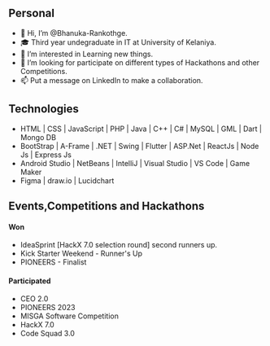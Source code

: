 <h2>Personal</h2>

- 👋 Hi, I’m @Bhanuka-Rankothge.
- 🎓 Third year undegraduate in IT at University of Kelaniya.
- 👀 I’m interested in Learning new things.
- 💞️ I’m looking for participate on different types of Hackathons and other Competitions.
- 📫 Put a message on LinkedIn to make a collaboration.

<h2>Technologies</h2>
<ul>
  <li>HTML | CSS | JavaScript | PHP | Java | C++ | C# | MySQL | GML | Dart | Mongo DB</li>
  <li>BootStrap | A-Frame | .NET  |  Swing  |  Flutter | ASP.Net | ReactJs | Node Js | Express Js</li>
  <li>Android Studio | NetBeans | IntelliJ | Visual Studio | VS Code | Game Maker</li>
  <li>Figma | draw.io | Lucidchart</li>
</ul>
<h2>Events,Competitions and Hackathons</h2>
  <h4>Won</h4>
   <ul>
      <li>
        IdeaSprint [HackX 7.0 selection round] second runners up.
      </li>
     <li>
        Kick Starter Weekend - Runner's Up
      </li>
     <li>
        PIONEERS - Finalist
      </li>
  </ul>
  <h4>Participated</h4>
  <ul>
    <li>
        CEO 2.0
      </li>
    <li>
        PIONEERS 2023
      </li>
      <li>
        MISGA Software Competition
      </li>
      <li>
        HackX 7.0
      </li>
      <li>
        Code Squad 3.0
      </li>
  </ul>
    
<!---
Bhanuka-Rankothge/Bhanuka-Rankothge is a ✨ special ✨ repository because its `README.md` (this file) appears on your GitHub profile.
You can click the Preview link to take a look at your changes.
--->
